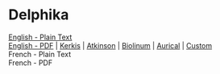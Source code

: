 # Delphika

[English - Plain Text](full-text-english.md)  
[English - PDF](https://cdn.solaranamnesis.com/JEHarrison/harrison_delphika_1899_english.pdf) | [Kerkis](https://cdn.solaranamnesis.com/JEHarrison/harrison_delphika_1899_english_kerkis.pdf) | [Atkinson](https://cdn.solaranamnesis.com/JEHarrison/harrison_delphika_1899_english_atkinson.pdf) | [Biolinum](https://cdn.solaranamnesis.com/JEHarrison/harrison_delphika_1899_english_biolinum.pdf) | [Aurical](https://cdn.solaranamnesis.com/JEHarrison/harrison_delphika_1899_english_aurical.pdf) | [Custom](https://cdn.solaranamnesis.com/JEHarrison/harrison_delphika_1899_english_custom.pdf)  
French - Plain Text  
French - PDF  
